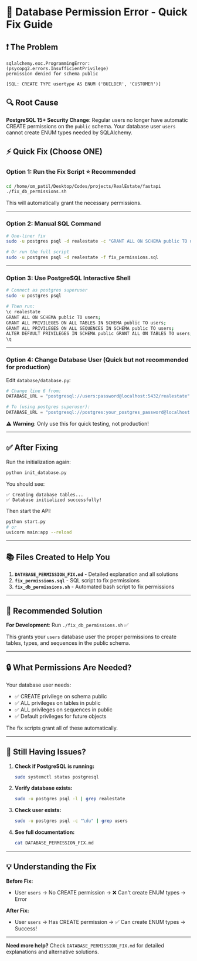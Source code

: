# 🚨 Database Permission Error - Quick Fix Guide

## ❗ The Problem

```
sqlalchemy.exc.ProgrammingError: (psycopg2.errors.InsufficientPrivilege)
permission denied for schema public

[SQL: CREATE TYPE usertype AS ENUM ('BUILDER', 'CUSTOMER')]
```

## 🔍 Root Cause

**PostgreSQL 15+ Security Change**: Regular users no longer have automatic CREATE permissions on the `public` schema. Your database user `users` cannot create ENUM types needed by SQLAlchemy.

## ⚡ Quick Fix (Choose ONE)

### **Option 1: Run the Fix Script** ⭐ Recommended

```bash
cd /home/om_patil/Desktop/Codes/projects/RealEstate/fastapi
./fix_db_permissions.sh
```

This will automatically grant the necessary permissions.

---

### **Option 2: Manual SQL Command**

```bash
# One-liner fix
sudo -u postgres psql -d realestate -c "GRANT ALL ON SCHEMA public TO users;"

# Or run the full script
sudo -u postgres psql -d realestate -f fix_permissions.sql
```

---

### **Option 3: Use PostgreSQL Interactive Shell**

```bash
# Connect as postgres superuser
sudo -u postgres psql

# Then run:
\c realestate
GRANT ALL ON SCHEMA public TO users;
GRANT ALL PRIVILEGES ON ALL TABLES IN SCHEMA public TO users;
GRANT ALL PRIVILEGES ON ALL SEQUENCES IN SCHEMA public TO users;
ALTER DEFAULT PRIVILEGES IN SCHEMA public GRANT ALL ON TABLES TO users;
\q
```

---

### **Option 4: Change Database User (Quick but not recommended for production)**

Edit `database/database.py`:

```python
# Change line 6 from:
DATABASE_URL = "postgresql://users:password@localhost:5432/realestate"

# To (using postgres superuser):
DATABASE_URL = "postgresql://postgres:your_postgres_password@localhost:5432/realestate"
```

⚠️ **Warning**: Only use this for quick testing, not production!

---

## ✅ After Fixing

Run the initialization again:

```bash
python init_database.py
```

You should see:

```
✅ Creating database tables...
✅ Database initialized successfully!
```

Then start the API:

```bash
python start.py
# or
uvicorn main:app --reload
```

---

## 📚 Files Created to Help You

1. **`DATABASE_PERMISSION_FIX.md`** - Detailed explanation and all solutions
2. **`fix_permissions.sql`** - SQL script to fix permissions
3. **`fix_db_permissions.sh`** - Automated bash script to fix permissions

---

## 🎯 Recommended Solution

**For Development**: Run `./fix_db_permissions.sh` ✅

This grants your `users` database user the proper permissions to create tables, types, and sequences in the public schema.

---

## 🔒 What Permissions Are Needed?

Your database user needs:

-   ✅ CREATE privilege on schema public
-   ✅ ALL privileges on tables in public
-   ✅ ALL privileges on sequences in public
-   ✅ Default privileges for future objects

The fix scripts grant all of these automatically.

---

## 🐛 Still Having Issues?

1. **Check if PostgreSQL is running:**

    ```bash
    sudo systemctl status postgresql
    ```

2. **Verify database exists:**

    ```bash
    sudo -u postgres psql -l | grep realestate
    ```

3. **Check user exists:**

    ```bash
    sudo -u postgres psql -c "\du" | grep users
    ```

4. **See full documentation:**
    ```bash
    cat DATABASE_PERMISSION_FIX.md
    ```

---

## 💡 Understanding the Fix

**Before Fix:**

-   User `users` → No CREATE permission → ❌ Can't create ENUM types → Error

**After Fix:**

-   User `users` → Has CREATE permission → ✅ Can create ENUM types → Success!

---

**Need more help?** Check `DATABASE_PERMISSION_FIX.md` for detailed explanations and alternative solutions.
